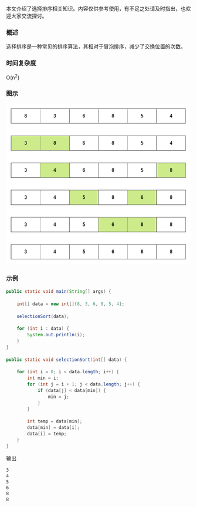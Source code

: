 本文介绍了选择排序相关知识。内容仅供参考使用，有不足之处请及时指出，也欢迎大家交流探讨。

### 概述

选择排序是一种常见的排序算法，其相对于冒泡排序，减少了交换位置的次数。

### 时间复杂度

O(n<sup>2</sup>)

### 图示

![选择排序](./image/选择排序.png)

### 示例

``` java
public static void main(String[] args) {

    int[] data = new int[]{8, 3, 6, 8, 5, 4};

    selectionSort(data);

    for (int i : data) {
        System.out.println(i);
    }
}

public static void selectionSort(int[] data) {

    for (int i = 0; i < data.length; i++) {
        int min = i;
        for (int j = i + 1; j < data.length; j++) {
            if (data[j] < data[min]) {
                min = j;
            }
        }

        int temp = data[min];
        data[min] = data[i];
        data[i] = temp;
    }
}
```

输出

``` text
3
4
5
6
8
8
```